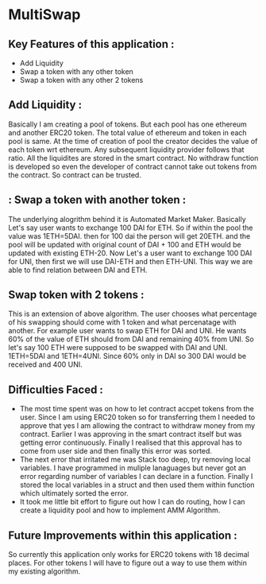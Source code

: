 <h1> MultiSwap </h1>
<h2> Key Features of this application : </h2>
<ul>
  <li> Add Liquidity </li>
  <li> Swap a token with any other token </li>
  <li> Swap a token with any other 2 tokens </li>
  
</ul>

<h2> Add Liquidity : </h2>
<p> Basically I am creating a pool of tokens. But each pool has one ethereum and another ERC20 token. The total value of ethereum and token in each pool is same. At the time of creation of pool the creator decides the value of each token wrt ethereum. Any subsequent liquidity provider follows that ratio.
  All the liquidites are stored in the smart contract. No withdraw function is developed so even the developer of contract cannot take out tokens from the contract. So contract can be trusted. </p>

<h2> : Swap a token with another token : </h2>
<p> The underlying alogrithm behind it is Automated Market Maker. Basically Let's say user wants to exchange 100 DAI for ETH. So if within the pool the value was 1ETH=5DAI. then for 100 dai the person will get 20ETH. and the pool will be updated with original count of DAI  + 100 and ETH would be updated with
  existing ETH-20. Now Let's a user want to exchange 100 DAI for UNI, then first we will use DAI-ETH and then ETH-UNI. This way we are able to find relation between DAI and ETH. </p>
  
<h2> Swap token with 2 tokens : </h2>
<p> This is an extension of above algorithm. The user chooses what percentage of his swapping should come with 1 token and what percenatage with another. For example
  user wants to swap ETH for DAI and UNI. He wants 60% of the value of ETH should from DAI and remaining 40% from UNI. So let's say 100 ETH were supposed to be swapped
  with DAI and UNI. 1ETH=5DAI and 1ETH=4UNI. Since 60% only in DAI so 300 DAI would be received and 400 UNI. </p>
  

<h2> Difficulties Faced : </h2>
<ul>
  <li> The most time spent was on how to let contract accpet tokens from the user. Since I am using ERC20 token so for transferring them I needed to approve that yes I am allowing the contract to withdraw money from my contract.
      Earlier I was approving in the smart contract itself but was getting error continuously. Finally I realised that this approval has to come from user side and then finally this error was sorted.
  </li>
  
  <li> The next error that irritated me was Stack too deep, try removing local variables. I have programmed in muliple lanaguages but never got an error regarding number of variables I can declare in a function. 
    Finally I stored the local variables in a struct and then used them within function which ultimately sorted the error. </li>
  
  <li> It took me little bit effort to figure out how I can do routing, how I can create a liquidity pool and how to implement AMM Algorithm. </li>
  
 </ul>
 
 <h2> Future Improvements within this application : </h2>
 <p> So currently this application only works for ERC20 tokens with 18 decimal places. For other tokens I will have to figure out a way to use them within my existing algorithm. </p> 
